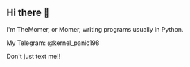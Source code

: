 ## Hi there 👋

I'm TheMomer, or Momer, writing programs usually in Python.

My Telegram: @kernel_panic198 

Don't just text me!!
